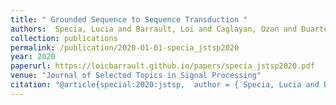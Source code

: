 ```yaml
---
title: " Grounded Sequence to Sequence Transduction "
authors:  Specia, Lucia and Barrault, Loï and Caglayan, Ozan and Duarte, Amanda and Elliott, Desmond and Gella, Spandana and Holzenberger, Nils and Lala, Chiraag and Lee, Sun Jae and Libovický, Jind\ˇrich and Madhyastha, Pranava and Metze, Florian and Mulligan, Karl and Ostapenko, Alissa and Palaskar, Palaskar and Sanabria, Ramon and Wang, Josiah and Arora, Raman
collection: publications
permalink: /publication/2020-01-01-specia_jstsp2020
year: 2020
paperurl: https://loicbarrault.github.io/papers/specia_jstsp2020.pdf
venue: "Journal of Selected Topics in Signal Processing"
citation: "@article{special:2020:jstsp,  author = { Specia, Lucia and Barrault, Loï and Caglayan, Ozan and Duarte, Amanda and Elliott, Desmond and Gella, Spandana and Holzenberger, Nils and Lala, Chiraag and Lee, Sun Jae and Libovický, Jind\ˇrich and Madhyastha, Pranava and Metze, Florian and Mulligan, Karl and Ostapenko, Alissa and Palaskar, Palaskar and Sanabria, Ramon and Wang, Josiah and Arora, Raman},  category = {ACL},  journal = {Journal of Selected Topics in Signal Processing},  title = { Grounded Sequence to Sequence Transduction },  url = {https://loicbarrault.github.io/papers/specia_jstsp2020.pdf},  year = {2020} }  "
---
```

